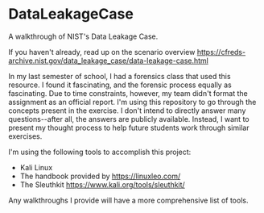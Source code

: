 # DataLeakageCase
A walkthrough of NIST's Data Leakage Case.

If you haven't already, read up on the scenario overview https://cfreds-archive.nist.gov/data_leakage_case/data-leakage-case.html

In my last semester of school, I had a forensics class that used this resource. I found it fascinating, and the forensic process equally as fascinating.
Due to time constraints, however, my team didn't format the assignment as an official report. 
I'm using this repository to go through the concepts present in the exercise. I don't intend to directly answer many questions--after all, the answers are publicly available. Instead, I want to present my thought process to help future students work through similar exercises.

I'm using the following tools to accomplish this project:
  - Kali Linux
  - The handbook provided by https://linuxleo.com/
  - The Sleuthkit https://www.kali.org/tools/sleuthkit/

Any walkthroughs I provide will have a more comprehensive list of tools.
